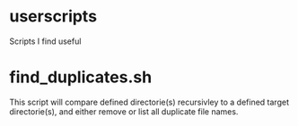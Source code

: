 # userscripts

Scripts I find useful

# find_duplicates.sh 

This script will compare defined directorie(s) recursivley to a defined target directorie(s), and either remove or list all duplicate file names.
